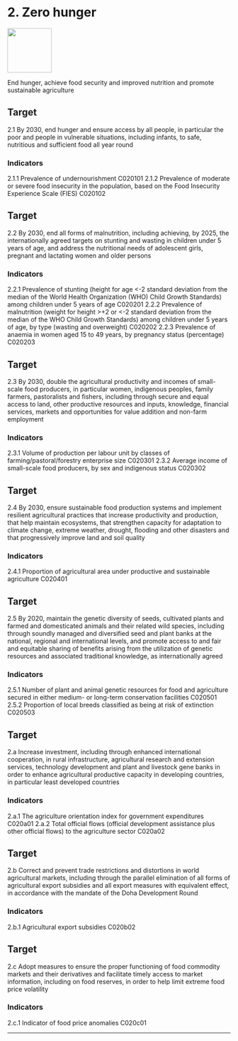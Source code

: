 # 2. Zero hunger

<img src=https://theo-armour.github.io/sdg-2021/images/sdg-icons/E_SDG_Icons-02.jpg width=100 >

End hunger, achieve food security and improved nutrition and promote sustainable agriculture


## Target

2.1 By 2030, end hunger and ensure access by all people, in particular the poor and people in vulnerable situations, including infants, to safe, nutritious and sufficient food all year round

### Indicators
2.1.1 Prevalence of undernourishment C020101
2.1.2 Prevalence of moderate or severe food insecurity in the population, based on the Food Insecurity Experience Scale (FIES) C020102

## Target

2.2 By 2030, end all forms of malnutrition, including achieving, by 2025, the internationally agreed targets on stunting and wasting in children under 5 years of age, and address the nutritional needs of adolescent girls, pregnant and lactating women and older persons

### Indicators
2.2.1 Prevalence of stunting (height for age <-2 standard deviation from the median of the World Health Organization (WHO) Child Growth Standards) among children under 5 years of age C020201
2.2.2 Prevalence of malnutrition (weight for height >+2 or <-2 standard deviation from the median of the WHO Child Growth Standards) among children under 5 years of age, by type (wasting and overweight) C020202
2.2.3 Prevalence of anaemia in women aged 15 to 49 years, by pregnancy status (percentage) C020203

## Target

2.3 By 2030, double the agricultural productivity and incomes of small-scale food producers, in particular women, indigenous peoples, family farmers, pastoralists and fishers, including through secure and equal access to land, other productive resources and inputs, knowledge, financial services, markets and opportunities for value addition and non-farm employment

### Indicators
2.3.1 Volume of production per labour unit by classes of farming/pastoral/forestry enterprise size C020301
2.3.2 Average income of small-scale food producers, by sex and indigenous status C020302

## Target

2.4 By 2030, ensure sustainable food production systems and implement resilient agricultural practices that increase productivity and production, that help maintain ecosystems, that strengthen capacity for adaptation to climate change, extreme weather, drought, flooding and other disasters and that progressively improve land and soil quality

### Indicators
2.4.1 Proportion of agricultural area under productive and sustainable agriculture C020401

## Target

2.5 By 2020, maintain the genetic diversity of seeds, cultivated plants and farmed and domesticated animals and their related wild species, including through soundly managed and diversified seed and plant banks at the national, regional and international levels, and promote access to and fair and equitable sharing of benefits arising from the utilization of genetic resources and associated traditional knowledge, as internationally agreed

### Indicators
2.5.1 Number of plant and animal genetic resources for food and agriculture secured in either medium- or long-term conservation facilities C020501
2.5.2 Proportion of local breeds classified as being at risk of extinction C020503

## Target

2.a Increase investment, including through enhanced international cooperation, in rural infrastructure, agricultural research and extension services, technology development and plant and livestock gene banks in order to enhance agricultural productive capacity in developing countries, in particular least developed countries

### Indicators
2.a.1 The agriculture orientation index for government expenditures C020a01
2.a.2 Total official flows (official development assistance plus other official flows) to the agriculture sector C020a02

## Target

2.b Correct and prevent trade restrictions and distortions in world agricultural markets, including through the parallel elimination of all forms of agricultural export subsidies and all export measures with equivalent effect, in accordance with the mandate of the Doha Development Round

### Indicators
2.b.1 Agricultural export subsidies C020b02

## Target

2.c Adopt measures to ensure the proper functioning of food commodity markets and their derivatives and facilitate timely access to market information, including on food reserves, in order to help limit extreme food price volatility

### Indicators
2.c.1 Indicator of food price anomalies C020c01

***
